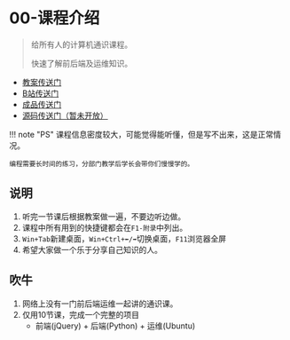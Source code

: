 # 00-课程介绍

> 给所有人的计算机通识课程。
>
> 快速了解前后端及运维知识。


- [教案传送门](https://share.fzf404.top/)
- [B站传送门](https://www.bilibili.com/video/BV1kL4y1B7s5)
- [成品传送门](http://pre.fzf404.top/)
- [源码传送门（暂未开放）](https://gitee.com/nmdfzf404/share-code)

!!! note "PS"
    课程信息密度较大，可能觉得能听懂，但是写不出来，这是正常情况。

    编程需要长时间的练习，分部门教学后学长会带你们慢慢学的。

## 说明

1. 听完一节课后根据教案做一遍，不要边听边做。
2. 课程中所有用到的快捷键都会在`F1-附录`中列出。
3. `Win+Tab`新建桌面，`Win+Ctrl+⬅️/➡️`切换桌面，`F11`浏览器全屏
4. 希望大家做一个乐于分享自己知识的人。

## 吹牛

1. 网络上没有一门前后端运维一起讲的通识课。
2. 仅用10节课，完成一个完整的项目
   - 前端(jQuery) + 后端(Python) + 运维(Ubuntu)

